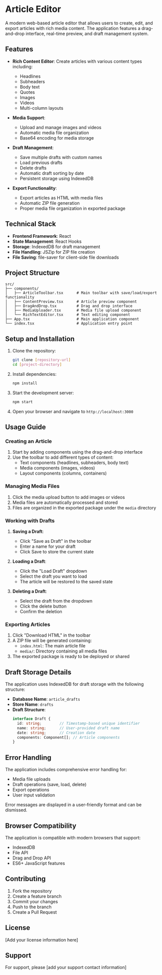 # Article Editor

A modern web-based article editor that allows users to create, edit, and export articles with rich media content. The application features a drag-and-drop interface, real-time preview, and draft management system.

## Features

- **Rich Content Editor**: Create articles with various content types including:
  - Headlines
  - Subheaders
  - Body text
  - Quotes
  - Images
  - Videos
  - Multi-column layouts

- **Media Support**:
  - Upload and manage images and videos
  - Automatic media file organization
  - Base64 encoding for media storage

- **Draft Management**:
  - Save multiple drafts with custom names
  - Load previous drafts
  - Delete drafts
  - Automatic draft sorting by date
  - Persistent storage using IndexedDB

- **Export Functionality**:
  - Export articles as HTML with media files
  - Automatic ZIP file generation
  - Proper media file organization in exported package

## Technical Stack

- **Frontend Framework**: React
- **State Management**: React Hooks
- **Storage**: IndexedDB for draft management
- **File Handling**: JSZip for ZIP file creation
- **File Saving**: file-saver for client-side file downloads

## Project Structure

```
src/
├── components/
│   ├── ArticleToolbar.tsx      # Main toolbar with save/load/export functionality
│   ├── ContentPreview.tsx      # Article preview component
│   ├── DragAndDrop.tsx         # Drag and drop interface
│   ├── MediaUploader.tsx       # Media file upload component
│   └── RichTextEditor.tsx      # Text editing component
├── App.tsx                     # Main application component
└── index.tsx                   # Application entry point
```

## Setup and Installation

1. Clone the repository:
   ```bash
   git clone [repository-url]
   cd [project-directory]
   ```

2. Install dependencies:
   ```bash
   npm install
   ```

3. Start the development server:
   ```bash
   npm start
   ```

4. Open your browser and navigate to `http://localhost:3000`

## Usage Guide

### Creating an Article

1. Start by adding components using the drag-and-drop interface
2. Use the toolbar to add different types of content:
   - Text components (headlines, subheaders, body text)
   - Media components (images, videos)
   - Layout components (columns, containers)

### Managing Media Files

1. Click the media upload button to add images or videos
2. Media files are automatically processed and stored
3. Files are organized in the exported package under the `media` directory

### Working with Drafts

1. **Saving a Draft**:
   - Click "Save as Draft" in the toolbar
   - Enter a name for your draft
   - Click Save to store the current state

2. **Loading a Draft**:
   - Click the "Load Draft" dropdown
   - Select the draft you want to load
   - The article will be restored to the saved state

3. **Deleting a Draft**:
   - Select the draft from the dropdown
   - Click the delete button
   - Confirm the deletion

### Exporting Articles

1. Click "Download HTML" in the toolbar
2. A ZIP file will be generated containing:
   - `index.html`: The main article file
   - `media/`: Directory containing all media files
3. The exported package is ready to be deployed or shared

## Draft Storage Details

The application uses IndexedDB for draft storage with the following structure:

- **Database Name**: `article_drafts`
- **Store Name**: `drafts`
- **Draft Structure**:
  ```typescript
  interface Draft {
    id: string;        // Timestamp-based unique identifier
    name: string;      // User-provided draft name
    date: string;      // Creation date
    components: Component[]; // Article components
  }
  ```

## Error Handling

The application includes comprehensive error handling for:
- Media file uploads
- Draft operations (save, load, delete)
- Export operations
- User input validation

Error messages are displayed in a user-friendly format and can be dismissed.

## Browser Compatibility

The application is compatible with modern browsers that support:
- IndexedDB
- File API
- Drag and Drop API
- ES6+ JavaScript features

## Contributing

1. Fork the repository
2. Create a feature branch
3. Commit your changes
4. Push to the branch
5. Create a Pull Request

## License

[Add your license information here]

## Support

For support, please [add your support contact information]
